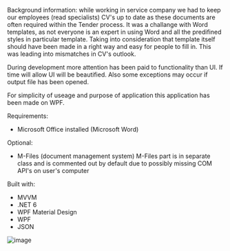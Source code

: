 Background information: while working in service company we had to keep our employees (read specialists) CV's up to date as these documents are often required within the Tender process. It was a challange with Word templates, as not everyone is an expert in using Word and all the predifined styles in particular template. Taking into consideration that template itself should have been made in a right way and easy for people to fill in. This was leading into mismatches in CV's outlook. 

During development more attention has been paid to functionality than UI. If time will allow UI will be beautified. Also some exceptions may occur if output file has been opened.

For simplicity of useage and purpose of application this application has been made on WPF.

Requirements:
- Microsoft Office installed (Microsoft Word)

Optional:
- M-Files (document management system)
	M-Files part is in separate class and is commented out by default due to possibly missing COM API's on user's computer

Built with:
- MVVM
- .NET 6
- WPF Material Design
- WPF
- JSON

![image](https://user-images.githubusercontent.com/72302395/171934675-50987781-edef-4eda-84e3-c250e09c2c85.png)
